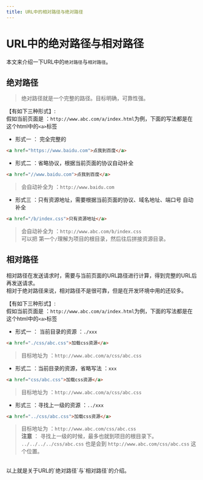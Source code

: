 ```yaml
---
title: URL中的相对路径与绝对路径
---
```


# URL中的绝对路径与相对路径
本文来介绍一下URL中的`绝对路径`与`相对路径`。
## 绝对路径
> 绝对路径就是一个完整的路径。目标明确，可靠性强。<br>

【有如下三种形式】:<br>
假如当前页面是 ：`http://www.abc.com/a/index.html`为例，下面的写法都是在这个html中的`<a>`标签

* 形式一 ： 完全完整的
```html
<a href="https://www.baidu.com">点我到百度</a>
```

* 形式二 ：省略协议，根据当前页面的协议自动补全
```html
<a href="//www.baidu.com">点我到百度</a>
```
> 会自动补全为 ：`http://www.baidu.com`

* 形式三 ：只有资源地址，需要根据当前页面的协议、域名地址、端口号 自动补全
```html
<a href="/b/index.css">只有资源地址</a>
```
> 会自动补全为 ：`http://www.abc.com/b/index.css` <br>
> 可以把 第一个`/`理解为项目的根目录，然后往后拼接资源目录。


## 相对路径
相对路径在发送请求时，需要与当前页面的URL路径进行计算，得到完整的URL后再发送请求。<br>
相对于绝对路径来说，相对路径不是很可靠，但是在开发环境中用的还较多。<br>


【有如下三种形式】:<br>
假如当前页面是 ：`http://www.abc.com/a/index.html`为例，下面的写法都是在这个html中的`<a>`标签


* 形式一 ： 当前目录的资源 ：`./xxx`
```html
<a href="./css/abc.css">加载css资源</a>
```
> 目标地址为 ：`http://www.abc.com/a/css/abc.css`

* 形式二 ：当前目录的资源，省略写法 ：`xxx`
```html
<a href="css/abc.css">加载css资源</a>
```
> 目标地址为 ：`http://www.abc.com/a/css/abc.css`

* 形式三 ：寻找上一级的资源 ：`../xxx`
```html
<a href="../css/abc.css">加载css资源</a>
```
> 目标地址为 ：`http://www.abc.com/css/abc.css` <br>
> **注意** ： 寻找上一级的时候，最多也就到项目的根目录下。<br>
> `../../../../css/abc.css` 也是会到 `http://www.abc.com/css/abc.css` 这个位置。

<br>
以上就是关于URL的`绝对路径`与`相对路径`的介绍。